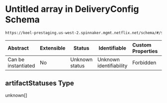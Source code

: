 # Untitled array in DeliveryConfig Schema

```txt
https://keel-prestaging.us-west-2.spinnaker.mgmt.netflix.net/schema/#/$defs/ImageSpec/properties/artifactStatuses
```




| Abstract            | Extensible | Status         | Identifiable            | Custom Properties | Additional Properties | Access Restrictions | Defined In                                                    |
| :------------------ | ---------- | -------------- | ----------------------- | :---------------- | --------------------- | ------------------- | ------------------------------------------------------------- |
| Can be instantiated | No         | Unknown status | Unknown identifiability | Forbidden         | Allowed               | none                | [keel.schema.json\*](keel.schema.json "open original schema") |

## artifactStatuses Type

unknown\[]
